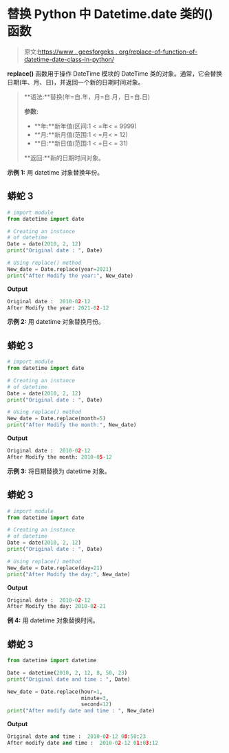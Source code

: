 # 替换 Python 中 Datetime.date 类的()函数

> 原文:[https://www . geesforgeks . org/replace-of-function-of-datetime-date-class-in-python/](https://www.geeksforgeeks.org/replace-function-of-datetime-date-class-in-python/)

**replace()** 函数用于操作 DateTime 模块的 DateTime 类的对象。通常，它会替换日期(年、月、日)，并返回一个新的日期时间对象。

> **语法:**替换(年=自.年，月=自.月，日=自.日)
> 
> **参数:**
> 
> *   **年:**新年值(区间:1 < =年< = 9999)
> *   **月:**新月值(范围:1 < =月< = 12)
> *   **日:**新日值(范围:1 < =日< = 31)
> 
> **返回:**新的日期时间对象。

**示例 1:** 用 datetime 对象替换年份。

## 蟒蛇 3

```py
# import module
from datetime import date

# Creating an instance
# of datetime
Date = date(2010, 2, 12)
print("Original date : ", Date)

# Using replace() method
New_date = Date.replace(year=2021)
print("After Modify the year:", New_date)
```

**Output**

```py
Original date :  2010-02-12
After Modify the year: 2021-02-12

```

**示例 2:** 用 datetime 对象替换月份。

## 蟒蛇 3

```py
# import module
from datetime import date

# Creating an instance
# of datetime
Date = date(2010, 2, 12)
print("Original date : ", Date)

# Using replace() method
New_date = Date.replace(month=5)
print("After Modify the month:", New_date)
```

**Output**

```py
Original date :  2010-02-12
After Modify the month: 2010-05-12

```

**示例 3:** 将日期替换为 datetime 对象。

## 蟒蛇 3

```py
# import module
from datetime import date

# Creating an instance
# of datetime
Date = date(2010, 2, 12)
print("Original date : ", Date)

# Using replace() method
New_date = Date.replace(day=21)
print("After Modify the day:", New_date)
```

**Output**

```py
Original date :  2010-02-12
After Modify the day: 2010-02-21

```

**例 4:** 用 datetime 对象替换时间。

## 蟒蛇 3

```py
from datetime import datetime

Date = datetime(2010, 2, 12, 8, 50, 23)
print("Original date and time : ", Date)

New_date = Date.replace(hour=1,
                        minute=3,
                        second=12)
print("After modify date and time : ", New_date)
```

**Output**

```py
Original date and time :  2010-02-12 08:50:23
After modify date and time :  2010-02-12 01:03:12

```